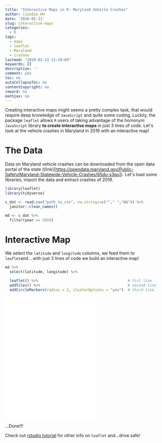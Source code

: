 ```yaml
---
title: "Interactive Maps in R: Maryland Vehicle Crashes"
author: c1au61o_HH
date: '2020-02-11'
slug: interactive-maps
categories:
  - R
tags: 
  - maps
  - leaflet
  - Maryland
  - crashes
lastmod: "2020-02-23 12:29:09"
keywords: []
description: ''
comment: yes
toc: no
autoCollapseToc: no
contentCopyright: no
reward: no
mathjax: no
---
```


Creating interactive maps might seems a pretty complex task, that would require deep knowledge of `JavaScript` and quite some coding. Luckily, the package `leaflet` allows `R` users of taking advantage of the homonym `JavaScript` library **to create interactive maps** in just 3 lines of code. Let's look at the vehicle crashes in Maryland in 2019 with an interactive map!

<!--more-->

# The Data

Data on Maryland vehicle crashes can  be downloaded from the open data portal of the state ((link)[https://opendata.maryland.gov/Public-Safety/Maryland-Statewide-Vehicle-Crashes/65du-s3qu]).
Let's load some libraries, import the data and extract crashes of 2019.


```r
library(leaflet)
library(tidyverse)

c_dat <- read.csv("path_to_csv", na.strings=c(""," ","NA")) %>%
  janitor::clean_names()

md <- c_dat %>% 
  filter(year == 2019)
```



# Interactive Map

We select the `latitude` and `longitude` columns, we feed them to `leaflet`and... with just 3 lines of code we build an interactive map!


```r
md %>%
  select(latitude, longitude) %>%

  leaflet() %>%                                         # fist line
  addTiles() %>%                                        # second line
  addCircleMarkers(radius = 2, clusterOptions = "yes")  # third line
```


<iframe title="Prison_video" height="400" src="/data/data_crashes/md.html" frameBorder="0" allowfullscreen></iframe>

...Done!!!

Check out [rstudio tutorial](https://rstudio.github.io/leaflet/) for other info on `leaflet` and...drive safe!





